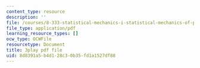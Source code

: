 ```yaml
---
content_type: resource
description: ''
file: /courses/8-333-statistical-mechanics-i-statistical-mechanics-of-particles-fall-2013/8d8391a5b4d128c30b35fd1a1527df88_34lmLIYpkYQ.pdf
file_type: application/pdf
learning_resource_types: []
ocw_type: OCWFile
resourcetype: Document
title: 3play pdf file
uid: 8d8391a5-b4d1-28c3-0b35-fd1a1527df88
---
```

